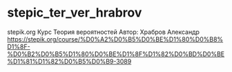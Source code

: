 # stepic_ter_ver_hrabrov
stepik.org Курс Теория вероятностей Автор: Храбров Александр
https://stepik.org/course/%D0%A2%D0%B5%D0%BE%D1%80%D0%B8%D1%8F-%D0%B2%D0%B5%D1%80%D0%BE%D1%8F%D1%82%D0%BD%D0%BE%D1%81%D1%82%D0%B5%D0%B9-3089
